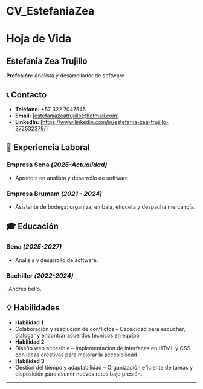 # CV_EstefaniaZea
# Hoja de Vida

## Estefania Zea Trujillo
**Profesión:** Analista y desarrollador de software

## 📞 Contacto
- **Teléfono:** +57 322 7047545
- **Email:** [estefaniazeatrujillo@hotmail.com]
- **LinkedIn:** [https://www.linkedin.com/in/estefania-zea-trujillo-372532379/]

## 🏢 Experiencia Laboral
### **Empresa Sena** _(2025-Actualidad)_
- Aprendiz en analista y desarrollo de software.

### **Empresa Brumam** _(2021 - 2024)_
- Asistente de bodega: organiza, embala, etiqueta y despacha mercancía. 

## 🎓 Educación
### **Sena** _(2025-2027)_
- Analisis y desarrollo de software.
### **Bachiller** _(2022-2024)_
-Andres bello.

## 💡 Habilidades
- **Habilidad 1**
- Colaboración y resolución de conflictos – Capacidad para escuchar, dialogar y encontrar acuerdos técnicos en equipo
- **Habilidad 2**
- Diseño web accesible – Implementación de interfaces en HTML y CSS con ideas creativas para mejorar la accesibilidad.
- **Habilidad 3**
- Gestión del tiempo y adaptabilidad – Organización eficiente de tareas y disposición para asumir nuevos retos bajo presión.
---

